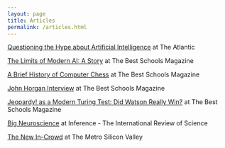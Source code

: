 ```yaml
---
layout: page
title: Articles
permalink: /articles.html
---
```

[Questioning the Hype about Artificial Intelligence](http://www.theatlantic.com/technology/archive/2015/05/the-humanists-paradox/391622/)
at The Atlantic

[The Limits of Modern AI: A Story](http://www.thebestschools.org/magazine/limits-of-modern-ai/)
at The Best Schools Magazine

[A Brief History of Computer Chess](http://www.thebestschools.org/magazine/brief-history-of-computer-chess/)
at The Best Schools Magazine

[John Horgan Interview](http://www.thebestschools.org/features/john-horgan-interview/)
at The Best Schools Magazine

[Jeopardy! as a Modern Turing Test:  Did Watson Really Win?](http://www.thebestschools.org/magazine/watson-computer-plays-jeopardy/)
at The Best Schools Magazine

[Big Neuroscience](http://inference-review.com/article/big-neuroscience)
at Inference - The International Review of Science

[The New In-Crowd](http://www.sv411.com/index.php/2012/06/startup-experts-debate-merits-crowdfunding/)
at The Metro Silicon Valley



